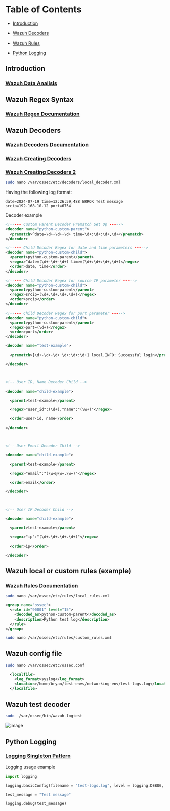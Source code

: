 # Table of Contents

- [Introduction](#introduction)

- [Wazuh Decoders](#wazuh%20decoders)

- [Wazuh Rules](#wazuh-local-or-custom-rules-example)

- [Python Logging](#python-logging)

## Introduction
### [Wazuh Data Analisis](https://documentation.wazuh.com/current/user-manual/ruleset/index.html)
## Wazuh Regex Syntax

### [Wazuh Regex Documentation](https://documentation.wazuh.com/current/user-manual/ruleset/ruleset-xml-syntax/regex.html)


## Wazuh Decoders

### [Wazuh Decoders Documentation](https://documentation.wazuh.com/current/user-manual/ruleset/ruleset-xml-syntax/decoders.html)

### [Wazuh Creating Decoders](https://wazuh.com/blog/creating-decoders-and-rules-from-scratch/)
### [Wazuh Creating Decoders 2](https://medium.com/@bishesh404/blog-on-wazuh-d3fdfe19abc1)

```bash
sudo nano /var/ossec/etc/decoders/local_decoder.xml
```

Having the following log format:

```
date=2024-07-19 time=12:26:59,488 ERROR Test message srcip=192.168.10.12 port=6754
```

Decoder example
```xml
<!----- Custom Parent Decoder Prematch Set Up ----->
<decoder name="python-custom-parent">
  <prematch>^date=\d+-\d+-\d+ time=\d+:\d+:\d+,\d+</prematch>
</decoder>

<!----- Child Decoder Regex for date and time parameters ----->
<decoder name="python-custom-child">
  <parent>python-custom-parent</parent>
  <regex>^date=(\d+-\d+-\d+) time=(\d+:\d+:\d+,\d+)</regex>
  <order>date, time</order>
</decoder>

<!----- Child Decoder Regex for source IP parameter ----->
<decoder name="python-custom-child">
  <parent>python-custom-parent</parent>
  <regex>srcip=(\d+.\d+.\d+.\d+)</regex>
  <order>srcip</order>
</decoder>

<!----- Child Decoder Regex for port parameter ----->
<decoder name="python-custom-child">
  <parent>python-custom-parent</parent>
  <regex>port=(\d+)</regex>
  <order>port</order>
</decoder>

```

```xml
<decoder name="test-example">

  <prematch>[\d+-\d+-\d+ \d+:\d+:\d+] local.INFO: Successful login</prematch>

</decoder>



<!-- User ID, Name Decoder Child -->

<decoder name="child-example">

  <parent>test-example</parent>

  <regex>"user_id":(\d+),"name":"(\w+)"</regex>

  <order>user-id, name</order>

</decoder>



<!-- User Email Decoder Child -->

<decoder name="child-example">

  <parent>test-example</parent>

  <regex>"email":"(\w+@\w+.\w+)"</regex>

  <order>email</order>

</decoder>



<!-- User IP Decoder Child -->

<decoder name="child-example">

  <parent>test-example</parent>

  <regex>"ip":"(\d+.\d+.\d+.\d+)"</regex>

  <order>ip</order>

</decoder>
```

## Wazuh local or custom rules (example)

### [Wazuh Rules Documentation](https://documentation.wazuh.com/current/user-manual/ruleset/ruleset-xml-syntax/rules.html) 

```bash
sudo nano /var/ossec/etc/rules/local_rules.xml
```

```xml
<group name="ossec">
  <rule id="90001" level="15">
    <decoded_as>python-custom-parent</decoded_as>
    <description>Python test log</description>
  </rule>
</group>
```


```bash
sudo nano /var/ossec/etc/rules/custom_rules.xml
```

## Wazuh config file

```bash
sudo nano /var/ossec/etc/ossec.conf
```

```xml
  <localfile>
    <log_format>syslog</log_format>
    <location>/home/bryan/test-envs/networking-env/test-logs.log</location>
  </localfile>
```

## Wazuh test decoder

```bash
sudo  /var/ossec/bin/wazuh-logtest
```
![image](https://github.com/user-attachments/assets/19bd9931-d0d3-477c-96a7-b6dc37274780)



## Python Logging

### [Logging Singleton Pattern](https://towardsdev.com/implementing-the-singleton-pattern-in-python-1a407af9e791)

Logging usage example

```python
import logging

logging.basicConfig(filename = "test-logs.log", level = logging.DEBUG, format = "%(asctime)s %(levelname)s %(threadName)-10s %(message)s",)

test_message = "Test message"

logging.debug(test_message)
```

